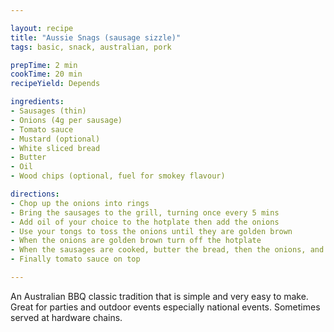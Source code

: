 ```yaml
---

layout: recipe
title: "Aussie Snags (sausage sizzle)"
tags: basic, snack, australian, pork

prepTime: 2 min
cookTime: 20 min
recipeYield: Depends

ingredients:
- Sausages (thin)
- Onions (4g per sausage)
- Tomato sauce
- Mustard (optional)
- White sliced bread
- Butter
- Oil
- Wood chips (optional, fuel for smokey flavour)

directions:
- Chop up the onions into rings
- Bring the sausages to the grill, turning once every 5 mins
- Add oil of your choice to the hotplate then add the onions
- Use your tongs to toss the onions until they are golden brown
- When the onions are golden brown turn off the hotplate
- When the sausages are cooked, butter the bread, then the onions, and add a sausage (optionally split)
- Finally tomato sauce on top

---
```


An Australian BBQ classic tradition that is simple and very easy to make. Great for parties and outdoor events
especially national events. Sometimes served at hardware chains.
